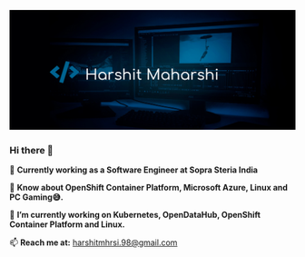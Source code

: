 ![alt text](https://github.com/Harshit-9398/Harshit-9398/blob/master/images/Banner.png "Harshit Maharshi")
### Hi there 👋

🔭 **Currently working as a Software Engineer at Sopra Steria India**

💬 **Know about OpenShift Container Platform, Microsoft Azure, Linux and PC Gaming😅.**

🔭 **I’m currently working on Kubernetes, OpenDataHub, OpenShift Container Platform and Linux.**

📫 **Reach me at:** harshitmhrsi.98@gmail.com
<!--
**Harshit-9398/Harshit-9398** is a ✨ _special_ ✨ repository because its `README.md` (this file) appears on your GitHub profile.

Here are some ideas to get you started:

- 🔭 I’m currently working on ...
- 🌱 I’m currently learning ...
- 👯 I’m looking to collaborate on ...
- 🤔 I’m looking for help with ...
- 💬 Ask me about ...
- 📫 How to reach me: ...
- 😄 Pronouns: ...
- ⚡ Fun fact: ...
-->
